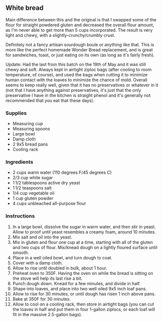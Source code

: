 ## White bread

Main difference between this and the original is that I swapped some of the flour for straight powdered gluten and decreased the overall flour amount, as I'm never able to get more than 5 cups incorporated. The result is very light and chewy, with a slightly-crunchy/crumbly crust.

Definitely not a fancy artisan sourdough boule or anything like that. This is more like the perfect homemade Wonder Bread replacement, and is great for sandwiches, toast, or just eating on its own (as long as it's fairly fresh).

Update: Had the last from this batch on the 19th of May and it was still chewy and soft. Always kept in airtight ziploc bags (after cooling to room temperature, of course), and used the bags when cutting it to minimize human contact with the loaves to minimize the chance of mold. Overall seems to keep really well, given that it has no preservatives or whatever in it (not that I have anything against preservatives, it's just that the only preservative I have in the kitchen is straight phenol and it's generally not recommended that you eat that these days).

### Supplies
* Measuring cup
* Measuring spoons
* Large bowl
* Damp cloth
* 2 9x5 bread pans
* Cooling rack

### Ingredients

* 2 cups warm water (110 degrees F/45 degrees C)
* 2/3 cup white sugar
* 1 1/2 tablespoons active dry yeast
* 1 1/2 teaspoons salt
* 1/4 cup vegetable oil
* 1 cup gluten powder
* 4 cups unbleached all-purpose flour

### Instructions

1. In a large bowl, dissolve the sugar in warm water, and then stir in yeast. Allow to proof until yeast resembles a creamy foam, around 10 minutes.
2. Mix salt and oil into the yeast.
3. Mix in gluten and flour one cup at a time, starting with all of the gluten and two cups of flour. Mix/knead dough on a lightly floured surface until smooth.
4. Place in a well oiled bowl, and turn dough to coat.
5. Cover with a damp cloth. 
6. Allow to rise until doubled in bulk, about 1 hour.
7. Preheat oven to 350F. Having the oven on while the bread is sitting on the stove will help its last rise a bit.
8. Punch dough down. Knead for a few minutes, and divide in half. 
9. Shape into loaves, and place into two well oiled 9x5 inch loaf pans. 
10. Allow to rise for 30 minutes, or until dough has risen 1 inch above pans.
11. Bake at 350F for 30 minutes.
12. Allow to cool on a cooling rack, then store in airtight bags (you can cut the loaves in half and put them in four 1-gallon ziplocs, or each loaf will fit in the massive 2.5-gallon bags).
